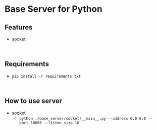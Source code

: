 # Base Server for Python

## Features
 - socket

<br/>

## Requirements
 - `pip install -r requirements.txt`

<br/>

## How to use server
 - socket
   - `python ./base_server/socket/__main__.py --address 0.0.0.0 --port 10000 --listen_size 10`
